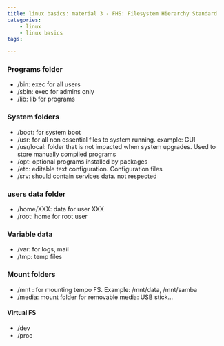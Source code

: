 ```yaml
---
title: linux basics: material 3 - FHS: Filesystem Hierarchy Standard
categories:
    - linux
    - linux basics
tags:

---
```


### Programs folder

* /bin: exec for all users
* /sbin: exec for admins only
* /lib: lib for programs

### System folders

* /boot: for system boot
* /usr: for all non essential files to system running. example: GUI
* /usr/local: folder that is not impacted when system upgrades. Used to store manually compiled programs
* /opt: optional programs installed by packages
* /etc: editable text configuration. Configuration files
* /srv: should contain services data. not respected

### users data folder

* /home/XXX: data for user XXX
* /root: home for root user

### Variable data

* /var: for logs, mail
* /tmp: temp files

### Mount folders

* /mnt : for mounting tempo FS. Example: /mnt/data, /mnt/samba
* /media: mount folder for removable media: USB stick...

#### Virtual FS

* /dev
* /proc